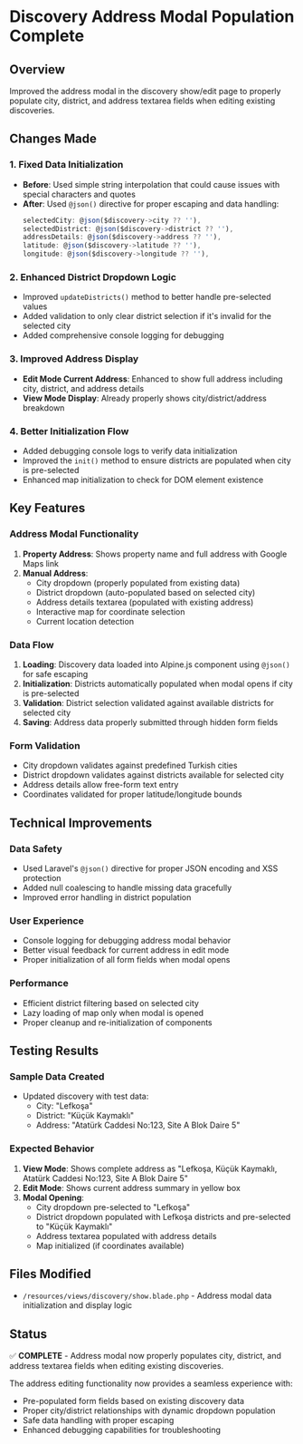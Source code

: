 # Discovery Address Modal Population Complete

## Overview

Improved the address modal in the discovery show/edit page to properly populate city, district, and address textarea fields when editing existing discoveries.

## Changes Made

### 1. Fixed Data Initialization

- **Before**: Used simple string interpolation that could cause issues with special characters and quotes
- **After**: Used `@json()` directive for proper escaping and data handling:
  ```javascript
  selectedCity: @json($discovery->city ?? ''),
  selectedDistrict: @json($discovery->district ?? ''),
  addressDetails: @json($discovery->address ?? ''),
  latitude: @json($discovery->latitude ?? ''),
  longitude: @json($discovery->longitude ?? ''),
  ```

### 2. Enhanced District Dropdown Logic

- Improved `updateDistricts()` method to better handle pre-selected values
- Added validation to only clear district selection if it's invalid for the selected city
- Added comprehensive console logging for debugging

### 3. Improved Address Display

- **Edit Mode Current Address**: Enhanced to show full address including city, district, and address details
- **View Mode Display**: Already properly shows city/district/address breakdown

### 4. Better Initialization Flow

- Added debugging console logs to verify data initialization
- Improved the `init()` method to ensure districts are populated when city is pre-selected
- Enhanced map initialization to check for DOM element existence

## Key Features

### Address Modal Functionality

1. **Property Address**: Shows property name and full address with Google Maps link
2. **Manual Address**:
   - City dropdown (properly populated from existing data)
   - District dropdown (auto-populated based on selected city)
   - Address details textarea (populated with existing address)
   - Interactive map for coordinate selection
   - Current location detection

### Data Flow

1. **Loading**: Discovery data loaded into Alpine.js component using `@json()` for safe escaping
2. **Initialization**: Districts automatically populated when modal opens if city is pre-selected
3. **Validation**: District selection validated against available districts for selected city
4. **Saving**: Address data properly submitted through hidden form fields

### Form Validation

- City dropdown validates against predefined Turkish cities
- District dropdown validates against districts available for selected city
- Address details allow free-form text entry
- Coordinates validated for proper latitude/longitude bounds

## Technical Improvements

### Data Safety

- Used Laravel's `@json()` directive for proper JSON encoding and XSS protection
- Added null coalescing to handle missing data gracefully
- Improved error handling in district population

### User Experience

- Console logging for debugging address modal behavior
- Better visual feedback for current address in edit mode
- Proper initialization of all form fields when modal opens

### Performance

- Efficient district filtering based on selected city
- Lazy loading of map only when modal is opened
- Proper cleanup and re-initialization of components

## Testing Results

### Sample Data Created

- Updated discovery with test data:
  - City: "Lefkoşa"
  - District: "Küçük Kaymaklı"
  - Address: "Atatürk Caddesi No:123, Site A Blok Daire 5"

### Expected Behavior

1. **View Mode**: Shows complete address as "Lefkoşa, Küçük Kaymaklı, Atatürk Caddesi No:123, Site A Blok Daire 5"
2. **Edit Mode**: Shows current address summary in yellow box
3. **Modal Opening**:
   - City dropdown pre-selected to "Lefkoşa"
   - District dropdown populated with Lefkoşa districts and pre-selected to "Küçük Kaymaklı"
   - Address textarea populated with address details
   - Map initialized (if coordinates available)

## Files Modified

- `/resources/views/discovery/show.blade.php` - Address modal data initialization and display logic

## Status

✅ **COMPLETE** - Address modal now properly populates city, district, and address textarea fields when editing existing discoveries.

The address editing functionality now provides a seamless experience with:

- Pre-populated form fields based on existing discovery data
- Proper city/district relationships with dynamic dropdown population
- Safe data handling with proper escaping
- Enhanced debugging capabilities for troubleshooting

